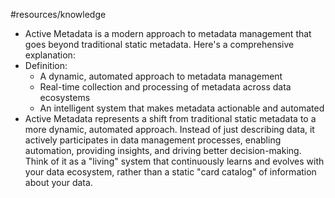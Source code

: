 #resources/knowledge  

- Active Metadata is a modern approach to metadata management that goes beyond traditional static metadata. Here's a comprehensive explanation:
- Definition:
	- A dynamic, automated approach to metadata management
	- Real-time collection and processing of metadata across data ecosystems
	- An intelligent system that makes metadata actionable and automated
- Active Metadata represents a shift from traditional static metadata to a more dynamic, automated approach. Instead of just describing data, it actively participates in data management processes, enabling automation, providing insights, and driving better decision-making. Think of it as a "living" system that continuously learns and evolves with your data ecosystem, rather than a static "card catalog" of information about your data.
